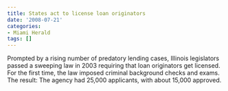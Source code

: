 ```yaml
---
title: States act to license loan originators
date: '2008-07-21'
categories:
- Miami Herald
tags: []
---
```

Prompted by a rising number of predatory lending cases, Illinois legislators passed a sweeping law in 2003 requiring that loan originators get licensed. For the first time, the law imposed criminal background checks and exams. The result: The agency had 25,000 applicants, with about 15,000 approved.